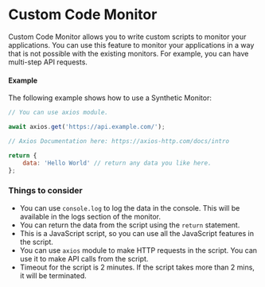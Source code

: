 # Custom Code Monitor

Custom Code Monitor allows you to write custom scripts to monitor your applications. You can use this feature to monitor your applications in a way that is not possible with the existing monitors. For example, you can have multi-step API requests. 

#### Example

The following example shows how to use a Synthetic Monitor:

```javascript
// You can use axios module.

await axios.get('https://api.example.com/');

// Axios Documentation here: https://axios-http.com/docs/intro

return {
    data: 'Hello World' // return any data you like here. 
};
```

### Things to consider

- You can use `console.log` to log the data in the console. This will be available in the logs section of the monitor.
- You can return the data from the script using the `return` statement. 
- This is a JavaScript script, so you can use all the JavaScript features in the script.
- You can use `axios` module to make HTTP requests in the script. You can use it to make API calls from the script.
- Timeout for the script is 2 minutes. If the script takes more than 2 mins, it will be terminated.